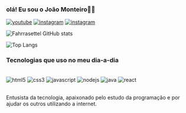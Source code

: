### olá! Eu sou o João Monteiro🖖🏾

[![youtube](https://img.shields.io/badge/YouTube-FF0000?style=for-the-badge&logo=youtube&logoColor=white)](www.youtube.com/@JoaoVitor-dl6ci)
[![instagram](https://img.shields.io/badge/Instagram-E4405F?style=for-the-badge&logo=instagram&logoColor=white)](https://www.instagram.com/jv_m0nteirosz/)
[![instagram](https://img.shields.io/badge/LinkedIn-0077B5?style=for-the-badge&logo=linkedin&logoColor=white)](https://www.linkedin.com/in/jo%C3%A3o-v%C3%ADtor-3bb071269/)

![Fahrrasettel GitHub stats](https://github-readme-stats.vercel.app/api?username=Fahrrasettel&show_icons=true&theme=dracula)

![Top Langs](https://github-readme-stats.vercel.app/api/top-langs/?username=Fahrrasettel&hide_progress=true)
### Tecnologias que uso no meu dia-a-dia

<div style="display: inline_block"><br/>
<img align="center" alt="html5" src="https://img.shields.io/badge/HTML5-E34F26?style=for-the-badge&logo=html5&logoColor=white">
<img align="center" alt="css3" src="https://img.shields.io/badge/CSS3-1572B6?style=for-the-badge&logo=css3&logoColor=white">
<img align="center" alt="javascript" src="https://img.shields.io/badge/JavaScript-323330?style=for-the-badge&logo=javascript&logoColor=F7DF1E">
<img align="center" alt="nodejs" src="https://img.shields.io/badge/Node.js-43853D?style=for-the-badge&logo=node.js&logoColor=white">
<img align="center" alt="java" src="https://img.shields.io/badge/Java-ED8B00?style=for-the-badge&logo=openjdk&logoColor=white">
<img align="center" alt="react" src="https://img.shields.io/badge/React-20232A?style=for-the-badge&logo=react&logoColor=61DAFB">
</div></br>

Entusista da tecnologia, apaixonado pelo estudo da programação e por ajudar os outros utilizando a internet. 






